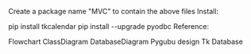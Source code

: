 Create a package name "MVC" to contain the above files
Install:

pip install tkcalendar
pip install --upgrade pyodbc
Reference:

Flowchart
ClassDiagram
DatabaseDiagram
Pygubu design Tk
Database
